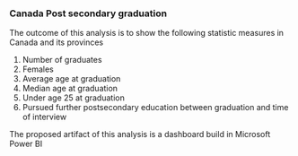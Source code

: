 ### Canada Post secondary graduation

The outcome of this analysis is to show the following statistic measures in Canada and its provinces

1. Number of graduates
2. Females
3. Average age at graduation
4. Median age at graduation
5. Under age 25 at graduation
6. Pursued further postsecondary education between graduation and time of interview

The proposed artifact of this analysis is a dashboard build in Microsoft Power BI